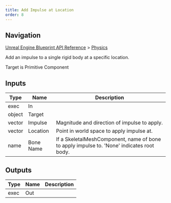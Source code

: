 ```yaml
---
title: Add Impulse at Location
order: 8
---
```

## Navigation

[Unreal Engine Blueprint API Reference](https://dev.epicgames.com/documentation/en-us/unreal-engine/BlueprintAPI) > [Physics](https://dev.epicgames.com/documentation/en-us/unreal-engine/BlueprintAPI/Physics)

Add an impulse to a single rigid body at a specific location.

Target is Primitive Component

## Inputs

| Type | Name | Description |
| --- | --- | --- |
| exec | In |  |
| object | Target |  |
| vector | Impulse | Magnitude and direction of impulse to apply. |
| vector | Location | Point in world space to apply impulse at. |
| name | Bone Name | If a SkeletalMeshComponent, name of bone to apply impulse to. 'None' indicates root body. |

## Outputs

| Type | Name | Description |
| --- | --- | --- |
| exec | Out |  |
